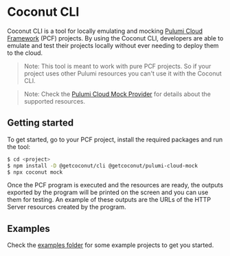 # Coconut CLI

Coconut CLI is a tool for locally emulating and mocking [Pulumi Cloud Framework](https://github.com/pulumi/pulumi-cloud) (PCF) projects. By using the Coconut CLI, developers are able to emulate and test their projects locally without ever needing to deploy them to the cloud.

> Note: This tool is meant to work with pure PCF projects. So if your project uses other Pulumi resources you can't use it with the Coconut CLI.

> Note: Check the [Pulumi Cloud Mock Provider](https://www.npmjs.com/package/@getcoconut/pulumi-cloud-mock) for details about the supported resources.

## Getting started

To get started, go to your PCF project, install the required packages and run the tool:

```sh
$ cd <project>
$ npm install -D @getcoconut/cli @getcoconut/pulumi-cloud-mock
$ npx coconut mock
```

Once the PCF program is executed and the resources are ready, the outputs exported by the program will be printed on the screen and you can use them for testing. An example of these outputs are the URLs of the HTTP Server resources created by the program.

## Examples

Check the [examples folder](./examples) for some example projects to get you started.
